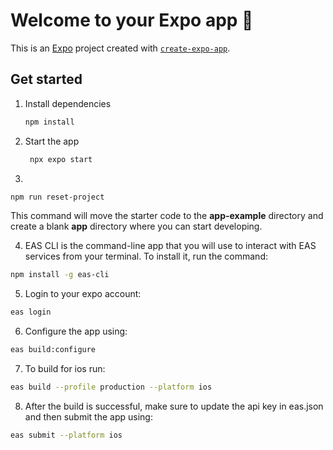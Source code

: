 # Welcome to your Expo app 👋

This is an [Expo](https://expo.dev) project created with [`create-expo-app`](https://www.npmjs.com/package/create-expo-app).

## Get started

1. Install dependencies

   ```bash
   npm install
   ```

2. Start the app

   ```bash
    npx expo start
   ```

3.

```bash
npm run reset-project
```

This command will move the starter code to the **app-example** directory and create a blank **app** directory where you can start developing.

4. EAS CLI is the command-line app that you will use to interact with EAS services from your terminal. To install it, run the command:

```bash
npm install -g eas-cli
```

5. Login to your expo account:

```bash
eas login
```

6. Configure the app using:

```bash
eas build:configure
```

7. To build for ios run:

```bash
eas build --profile production --platform ios
```

8. After the build is successful, make sure to update the api key in eas.json and then submit the app using:

```bash
eas submit --platform ios
```
